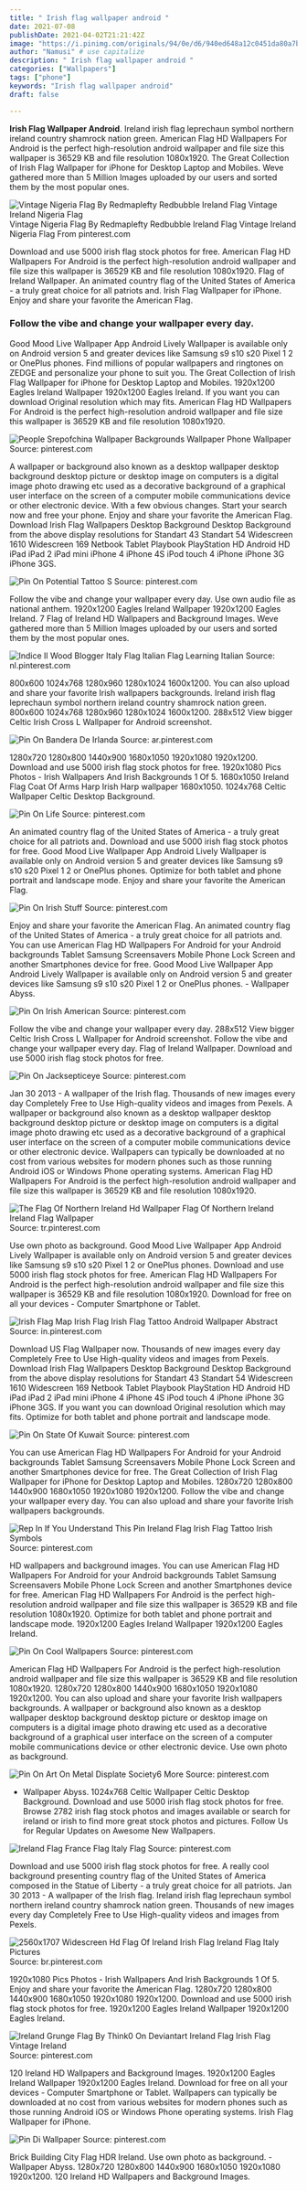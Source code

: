 ```yaml
---
title: " Irish flag wallpaper android "
date: 2021-07-08
publishDate: 2021-04-02T21:21:42Z
image: "https://i.pinimg.com/originals/94/0e/d6/940ed648a12c0451da80a7b3c1ef627a.jpg"
author: "Namusi" # use capitalize
description: " Irish flag wallpaper android "
categories: ["Wallpapers"]
tags: ["phone"]
keywords: "Irish flag wallpaper android"
draft: false

---
```



**Irish Flag Wallpaper Android**. Ireland irish flag leprechaun symbol northern ireland country shamrock nation green. American Flag HD Wallpapers For Android is the perfect high-resolution android wallpaper and file size this wallpaper is 36529 KB and file resolution 1080x1920. The Great Collection of Irish Flag Wallpaper for iPhone for Desktop Laptop and Mobiles. Weve gathered more than 5 Million Images uploaded by our users and sorted them by the most popular ones.

![Vintage Nigeria Flag By Redmaplefty Redbubble Ireland Flag Vintage Ireland Nigeria Flag](https://i.pinimg.com/736x/66/2f/df/662fdfe477975861c6a72d6e899cafc5.jpg "Vintage Nigeria Flag By Redmaplefty Redbubble Ireland Flag Vintage Ireland Nigeria Flag")
Vintage Nigeria Flag By Redmaplefty Redbubble Ireland Flag Vintage Ireland Nigeria Flag From pinterest.com


Download and use 5000 irish flag stock photos for free. American Flag HD Wallpapers For Android is the perfect high-resolution android wallpaper and file size this wallpaper is 36529 KB and file resolution 1080x1920. Flag of Ireland Wallpaper. An animated country flag of the United States of America - a truly great choice for all patriots and. Irish Flag Wallpaper for iPhone. Enjoy and share your favorite the American Flag.

### Follow the vibe and change your wallpaper every day.

Good Mood Live Wallpaper App Android Lively Wallpaper is available only on Android version 5 and greater devices like Samsung s9 s10 s20 Pixel 1 2 or OnePlus phones. Find millions of popular wallpapers and ringtones on ZEDGE and personalize your phone to suit you. The Great Collection of Irish Flag Wallpaper for iPhone for Desktop Laptop and Mobiles. 1920x1200 Eagles Ireland Wallpaper 1920x1200 Eagles Ireland. If you want you can download Original resolution which may fits. American Flag HD Wallpapers For Android is the perfect high-resolution android wallpaper and file size this wallpaper is 36529 KB and file resolution 1080x1920.


![People Srepofchina Wallpaper Backgrounds Wallpaper Phone Wallpaper](https://i.pinimg.com/originals/2a/a6/38/2aa638b694724db61bc7fbdc5fed8454.png "People Srepofchina Wallpaper Backgrounds Wallpaper Phone Wallpaper")
Source: pinterest.com

A wallpaper or background also known as a desktop wallpaper desktop background desktop picture or desktop image on computers is a digital image photo drawing etc used as a decorative background of a graphical user interface on the screen of a computer mobile communications device or other electronic device. With a few obvious changes. Start your search now and free your phone. Enjoy and share your favorite the American Flag. Download Irish Flag Wallpapers Desktop Background Desktop Background from the above display resolutions for Standart 43 Standart 54 Widescreen 1610 Widescreen 169 Netbook Tablet Playbook PlayStation HD Android HD iPad iPad 2 iPad mini iPhone 4 iPhone 4S iPod touch 4 iPhone iPhone 3G iPhone 3GS.

![Pin On Potential Tattoo S](https://i.pinimg.com/originals/5e/42/08/5e4208fd988fa40ecea3b1276d1515fb.jpg "Pin On Potential Tattoo S")
Source: pinterest.com

Follow the vibe and change your wallpaper every day. Use own audio file as national anthem. 1920x1200 Eagles Ireland Wallpaper 1920x1200 Eagles Ireland. 7 Flag of Ireland HD Wallpapers and Background Images. Weve gathered more than 5 Million Images uploaded by our users and sorted them by the most popular ones.

![Indice Il Wood Blogger Italy Flag Italian Flag Learning Italian](https://i.pinimg.com/originals/1d/a0/ab/1da0abc3d9e7054ae64e897bae2c480c.png "Indice Il Wood Blogger Italy Flag Italian Flag Learning Italian")
Source: nl.pinterest.com

800x600 1024x768 1280x960 1280x1024 1600x1200. You can also upload and share your favorite Irish wallpapers backgrounds. Ireland irish flag leprechaun symbol northern ireland country shamrock nation green. 800x600 1024x768 1280x960 1280x1024 1600x1200. 288x512 View bigger Celtic Irish Cross L Wallpaper for Android screenshot.

![Pin On Bandera De Irlanda](https://i.pinimg.com/originals/ec/c1/a9/ecc1a90c42bd52d0016ef700ad4dd405.jpg "Pin On Bandera De Irlanda")
Source: ar.pinterest.com

1280x720 1280x800 1440x900 1680x1050 1920x1080 1920x1200. Download and use 5000 irish flag stock photos for free. 1920x1080 Pics Photos - Irish Wallpapers And Irish Backgrounds 1 Of 5. 1680x1050 Ireland Flag Coat Of Arms Harp Irish Harp wallpaper 1680x1050. 1024x768 Celtic Wallpaper Celtic Desktop Background.

![Pin On Life](https://i.pinimg.com/originals/2a/bb/6b/2abb6b1fa655540ec4f71d02a9348cb4.jpg "Pin On Life")
Source: pinterest.com

An animated country flag of the United States of America - a truly great choice for all patriots and. Download and use 5000 irish flag stock photos for free. Good Mood Live Wallpaper App Android Lively Wallpaper is available only on Android version 5 and greater devices like Samsung s9 s10 s20 Pixel 1 2 or OnePlus phones. Optimize for both tablet and phone portrait and landscape mode. Enjoy and share your favorite the American Flag.

![Pin On Irish Stuff](https://i.pinimg.com/originals/59/55/a2/5955a29d3fb450bcce017f7adac10fa7.jpg "Pin On Irish Stuff")
Source: pinterest.com

Enjoy and share your favorite the American Flag. An animated country flag of the United States of America - a truly great choice for all patriots and. You can use American Flag HD Wallpapers For Android for your Android backgrounds Tablet Samsung Screensavers Mobile Phone Lock Screen and another Smartphones device for free. Good Mood Live Wallpaper App Android Lively Wallpaper is available only on Android version 5 and greater devices like Samsung s9 s10 s20 Pixel 1 2 or OnePlus phones. - Wallpaper Abyss.

![Pin On Irish American](https://i.pinimg.com/originals/95/62/e1/9562e1fa498302108114adc9041978b4.jpg "Pin On Irish American")
Source: pinterest.com

Follow the vibe and change your wallpaper every day. 288x512 View bigger Celtic Irish Cross L Wallpaper for Android screenshot. Follow the vibe and change your wallpaper every day. Flag of Ireland Wallpaper. Download and use 5000 irish flag stock photos for free.

![Pin On Jacksepticeye](https://i.pinimg.com/originals/b1/0d/74/b10d7494dbf40224c60c46d1792b8bab.jpg "Pin On Jacksepticeye")
Source: pinterest.com

Jan 30 2013 - A wallpaper of the Irish flag. Thousands of new images every day Completely Free to Use High-quality videos and images from Pexels. A wallpaper or background also known as a desktop wallpaper desktop background desktop picture or desktop image on computers is a digital image photo drawing etc used as a decorative background of a graphical user interface on the screen of a computer mobile communications device or other electronic device. Wallpapers can typically be downloaded at no cost from various websites for modern phones such as those running Android iOS or Windows Phone operating systems. American Flag HD Wallpapers For Android is the perfect high-resolution android wallpaper and file size this wallpaper is 36529 KB and file resolution 1080x1920.

![The Flag Of Northern Ireland Hd Wallpaper Flag Of Northern Ireland Ireland Flag Wallpaper](https://i.pinimg.com/originals/e5/c2/08/e5c208e0f26e520cb2a95a23f3082f6c.jpg "The Flag Of Northern Ireland Hd Wallpaper Flag Of Northern Ireland Ireland Flag Wallpaper")
Source: tr.pinterest.com

Use own photo as background. Good Mood Live Wallpaper App Android Lively Wallpaper is available only on Android version 5 and greater devices like Samsung s9 s10 s20 Pixel 1 2 or OnePlus phones. Download and use 5000 irish flag stock photos for free. American Flag HD Wallpapers For Android is the perfect high-resolution android wallpaper and file size this wallpaper is 36529 KB and file resolution 1080x1920. Download for free on all your devices - Computer Smartphone or Tablet.

![Irish Flag Map Irish Flag Irish Flag Tattoo Android Wallpaper Abstract](https://i.pinimg.com/736x/3b/2a/59/3b2a593df06e5ddc601d96cb86ac7915.jpg "Irish Flag Map Irish Flag Irish Flag Tattoo Android Wallpaper Abstract")
Source: in.pinterest.com

Download US Flag Wallpaper now. Thousands of new images every day Completely Free to Use High-quality videos and images from Pexels. Download Irish Flag Wallpapers Desktop Background Desktop Background from the above display resolutions for Standart 43 Standart 54 Widescreen 1610 Widescreen 169 Netbook Tablet Playbook PlayStation HD Android HD iPad iPad 2 iPad mini iPhone 4 iPhone 4S iPod touch 4 iPhone iPhone 3G iPhone 3GS. If you want you can download Original resolution which may fits. Optimize for both tablet and phone portrait and landscape mode.

![Pin On State Of Kuwait](https://i.pinimg.com/736x/9e/e6/ff/9ee6ff70a312c8bdb97ea9b26ea4e77b.jpg "Pin On State Of Kuwait")
Source: pinterest.com

You can use American Flag HD Wallpapers For Android for your Android backgrounds Tablet Samsung Screensavers Mobile Phone Lock Screen and another Smartphones device for free. The Great Collection of Irish Flag Wallpaper for iPhone for Desktop Laptop and Mobiles. 1280x720 1280x800 1440x900 1680x1050 1920x1080 1920x1200. Follow the vibe and change your wallpaper every day. You can also upload and share your favorite Irish wallpapers backgrounds.

![Rep In If You Understand This Pin Ireland Flag Irish Flag Tattoo Irish Symbols](https://i.pinimg.com/originals/93/82/a0/9382a00a1408edc1e11f9c2c91ecc859.jpg "Rep In If You Understand This Pin Ireland Flag Irish Flag Tattoo Irish Symbols")
Source: pinterest.com

HD wallpapers and background images. You can use American Flag HD Wallpapers For Android for your Android backgrounds Tablet Samsung Screensavers Mobile Phone Lock Screen and another Smartphones device for free. American Flag HD Wallpapers For Android is the perfect high-resolution android wallpaper and file size this wallpaper is 36529 KB and file resolution 1080x1920. Optimize for both tablet and phone portrait and landscape mode. 1920x1200 Eagles Ireland Wallpaper 1920x1200 Eagles Ireland.

![Pin On Cool Wallpapers](https://i.pinimg.com/originals/2d/5c/16/2d5c169487cdb1fa3c8575ff5050d308.jpg "Pin On Cool Wallpapers")
Source: pinterest.com

American Flag HD Wallpapers For Android is the perfect high-resolution android wallpaper and file size this wallpaper is 36529 KB and file resolution 1080x1920. 1280x720 1280x800 1440x900 1680x1050 1920x1080 1920x1200. You can also upload and share your favorite Irish wallpapers backgrounds. A wallpaper or background also known as a desktop wallpaper desktop background desktop picture or desktop image on computers is a digital image photo drawing etc used as a decorative background of a graphical user interface on the screen of a computer mobile communications device or other electronic device. Use own photo as background.

![Pin On Art On Metal Displate Society6 More](https://i.pinimg.com/474x/fe/cd/c4/fecdc496420545a8b0da960155b744a1.jpg "Pin On Art On Metal Displate Society6 More")
Source: pinterest.com

- Wallpaper Abyss. 1024x768 Celtic Wallpaper Celtic Desktop Background. Download and use 5000 irish flag stock photos for free. Browse 2782 irish flag stock photos and images available or search for ireland or irish to find more great stock photos and pictures. Follow Us for Regular Updates on Awesome New Wallpapers.

![Ireland Flag France Flag Italy Flag](https://i.pinimg.com/originals/50/b7/50/50b750aa497421d96736f025ac0a88c1.jpg "Ireland Flag France Flag Italy Flag")
Source: pinterest.com

Download and use 5000 irish flag stock photos for free. A really cool background presenting country flag of the United States of America composed in the Statue of Liberty - a truly great choice for all patriots. Jan 30 2013 - A wallpaper of the Irish flag. Ireland irish flag leprechaun symbol northern ireland country shamrock nation green. Thousands of new images every day Completely Free to Use High-quality videos and images from Pexels.

![2560x1707 Widescreen Hd Flag Of Ireland Irish Flag Ireland Flag Italy Pictures](https://i.pinimg.com/originals/57/0e/b8/570eb85ced31e767f018389fa3a48278.jpg "2560x1707 Widescreen Hd Flag Of Ireland Irish Flag Ireland Flag Italy Pictures")
Source: br.pinterest.com

1920x1080 Pics Photos - Irish Wallpapers And Irish Backgrounds 1 Of 5. Enjoy and share your favorite the American Flag. 1280x720 1280x800 1440x900 1680x1050 1920x1080 1920x1200. Download and use 5000 irish flag stock photos for free. 1920x1200 Eagles Ireland Wallpaper 1920x1200 Eagles Ireland.

![Ireland Grunge Flag By Think0 On Deviantart Ireland Flag Irish Flag Vintage Ireland](https://i.pinimg.com/originals/ca/73/a9/ca73a941f0a1f826299b485e6260df5c.jpg "Ireland Grunge Flag By Think0 On Deviantart Ireland Flag Irish Flag Vintage Ireland")
Source: pinterest.com

120 Ireland HD Wallpapers and Background Images. 1920x1200 Eagles Ireland Wallpaper 1920x1200 Eagles Ireland. Download for free on all your devices - Computer Smartphone or Tablet. Wallpapers can typically be downloaded at no cost from various websites for modern phones such as those running Android iOS or Windows Phone operating systems. Irish Flag Wallpaper for iPhone.

![Pin Di Wallpaper](https://i.pinimg.com/originals/94/0e/d6/940ed648a12c0451da80a7b3c1ef627a.jpg "Pin Di Wallpaper")
Source: pinterest.com

Brick Building City Flag HDR Ireland. Use own photo as background. - Wallpaper Abyss. 1280x720 1280x800 1440x900 1680x1050 1920x1080 1920x1200. 120 Ireland HD Wallpapers and Background Images.

